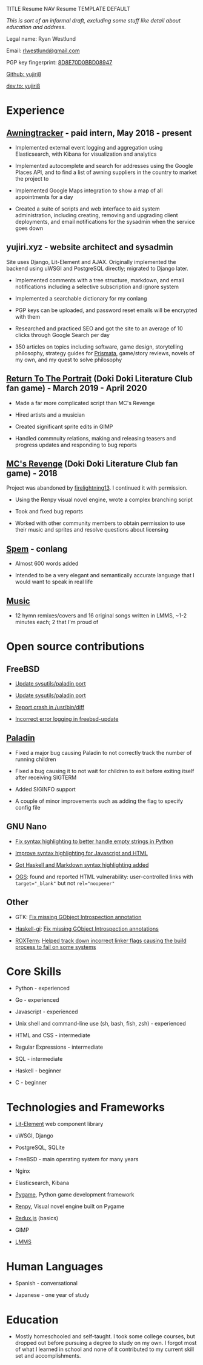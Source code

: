 TITLE Resume
NAV Resume
TEMPLATE DEFAULT

*This is sort of an informal draft, excluding some stuff like detail about education and address.*

Legal name: Ryan Westlund

Email: rlwestlund@gmail.com

PGP key fingerprint: [8D8E70D0BBD08947](https://pgp.mit.edu/pks/lookup?op=get&search=0x8D8E70D0BBD08947)

[Github: yujiri8](https://github.com/yujiri8)

[dev.to: yujiri8](https://dev.to/yujiri8)

# Experience

## [Awningtracker](https://awningtracker.com) - paid intern, May 2018 - present

* Implemented external event logging and aggregation using Elasticsearch, with Kibana for visualization and analytics

* Implemented autocomplete and search for addresses using the Google Places API, and to find a list of awning suppliers in the country to market the project to

* Implemented Google Maps integration to show a map of all appointments for a day

* Created a suite of scripts and web interface to aid system administration, including creating, removing and upgrading client deployments, and email notifications for the sysadmin when the service goes down

## yujiri.xyz - website architect and sysadmin

Site uses Django, Lit-Element and AJAX. Originally implemented the backend using uWSGI and PostgreSQL directly; migrated to Django later.

* Implemented comments with a tree structure, markdown, and email notifications including a selective subscription and ignore system

* Implemented a searchable dictionary for my conlang

* PGP keys can be uploaded, and password reset emails will be encrypted with them

* Researched and practiced SEO and got the site to an average of 10 clicks through Google Search per day

* 350 articles on topics including software, game design, storytelling philosophy, strategy guides for [Prismata](https://prismata.net), game/story reviews, novels of my own, and my quest to solve philosophy

## [Return To The Portrait](/works/return_to_the_portrait/) (Doki Doki Literature Club fan game) - March 2019 - April 2020

* Made a far more complicated script than MC's Revenge

* Hired artists and a musician

* Created significant sprite edits in GIMP

* Handled commnuity relations, making and releasing teasers and progress updates and responding to bug reports

## [MC's Revenge](/works/mc_revenge) (Doki Doki Literature Club fan game) - 2018

Project was abandoned by [firelightning13](https://reddit.com/u/firelightning13). I continued it with permission.

* Using the Renpy visual novel engine, wrote a complex branching script

* Took and fixed bug reports

* Worked with other community members to obtain permission to use their music and sprites and resolve questions about licensing

## [Spem](https://yujiri.xyz/spem/) - conlang

* Almost 600 words added

* Intended to be a very elegant and semantically accurate language that I would want to speak in real life

## [Music](https://yujiri.xyz/music/)

* 12 hymn remixes/covers and 16 original songs written in LMMS, ~1-2 minutes each; 2 that I'm proud of

# Open source contributions

## FreeBSD

* [Update sysutils/paladin port](https://bugs.freebsd.org/bugzilla/show_bug.cgi?id=236111)

* [Update sysutils/paladin port](https://bugs.freebsd.org/bugzilla/show_bug.cgi?id=239810)

* [Report crash in /usr/bin/diff](https://bugs.freebsd.org/bugzilla/show_bug.cgi?id=241714)

* [Incorrect error logging in freebsd-update](https://bugs.freebsd.org/bugzilla/show_bug.cgi?id=230243)

## [Paladin](https://github.com/rwestlund/paladin)

* Fixed a major bug causing Paladin to not correctly track the number of running children

* Fixed a bug causing it to not wait for children to exit before exiting itself after receiving SIGTERM

* Added SIGINFO support

* A couple of minor improvements such as adding the flag to specify config file

## GNU Nano

* [Fix syntax highlighting to better handle empty strings in Python](https://savannah.gnu.org/patch?9801)

* [Improve syntax highlighting for Javascript and HTML](https://savannah.gnu.org/patch?9865)

* [Got Haskell and Markdown syntax highlighting added](https://savannah.gnu.org/bugs?58130)

* [OGS](https://online-go.com): found and reported HTML vulnerability: user-controlled links with `target="_blank"` but not `rel="noopener"`

## Other

* GTK: [Fix missing GObject Introspection annotation](https://gitlab.gnome.org/GNOME/gtk/merge_requests/1012)

* [Haskell-gi](https://github.com/haskell-gi/haskell-gi): [Fix missing GObject Introspection annotations](https://github.com/haskell-gi/haskell-gi/pull/263)

* [ROXTerm](https://github.com/realh/roxterm): [Helped track down incorrect linker flags causing the build process to fail on some systems](https://github.com/realh/roxterm/issues/203)

# Core Skills

* Python - experienced

* Go - experienced

* Javascript - experienced

* Unix shell and command-line use (sh, bash, fish, zsh) - experienced

* HTML and CSS - intermediate

* Regular Expressions - intermediate

* SQL - intermediate

* Haskell - beginner

* C - beginner

# Technologies and Frameworks

* [Lit-Element](https://lit-element.polymer-project.org) web component library

* uWSGI, Django

* PostgreSQL, SQLite

* FreeBSD - main operating system for many years

* Nginx

* Elasticsearch, Kibana

* [Pygame](https://pygame.org), Python game development framework

* [Renpy](https://renpy.org), Visual novel engine built on Pygame

* [Redux.js](https://redux.js.org/) (basics)

* GIMP

* [LMMS](https://lmms.io)

# Human Languages

* Spanish - conversational

* Japanese - one year of study

<!--
# Other skills
* Basic knowledge of circuit analysis and proficiency with a multimeter, breadboards and soldering
-->

# Education

* Mostly homeschooled and self-taught. I took some college courses, but dropped out before pursuing a degree to study on my own. I forgot most of what I learned in school and none of it contributed to my current skill set and accomplishments.

<!--
autism diagnosis

I have many phonic tics, including echolalia, palilalia, and lexilalia (although none of them go to the point of repeating words aloud)

won $125 in Prismata tournaments
-->

